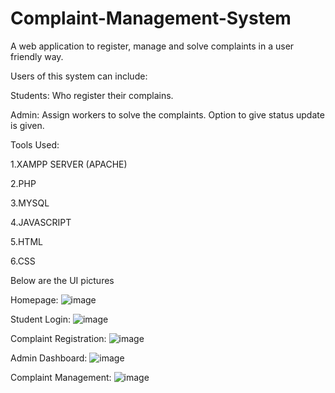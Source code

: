 # Complaint-Management-System
A web application to register, manage and solve complaints in a user friendly way.

Users of this system can include:

Students: Who register their complains. 

Admin: Assign workers to solve the complaints. Option to give status update is given.

Tools Used:

1.XAMPP SERVER (APACHE)

2.PHP

3.MYSQL

4.JAVASCRIPT

5.HTML

6.CSS

Below are the UI pictures

Homepage:
![image](https://user-images.githubusercontent.com/89087014/130254050-07391570-1ff5-43cd-9c02-eaeb9ab00297.png)

Student Login:
![image](https://user-images.githubusercontent.com/89087014/130254282-bc5b9103-88fc-48d3-b0d6-28f35729b6c2.png)

Complaint Registration:
![image](https://user-images.githubusercontent.com/89087014/130254376-3cbe8464-caf7-4c5a-b8ef-d9c025cdb12c.png)

Admin Dashboard:
![image](https://user-images.githubusercontent.com/89087014/130254492-6da3d268-f4ba-47d5-9c08-070e07506ed8.png)

Complaint Management:
![image](https://user-images.githubusercontent.com/89087014/130254572-156108f4-07d4-4c3f-affb-4270e40dc4ba.png)


